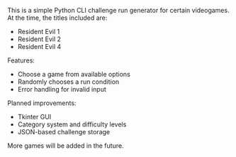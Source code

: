 This is a simple Python CLI challenge run generator for certain videogames. At the time, the titles included are:
- Resident Evil 1
- Resident Evil 2
- Resident Evil 4

Features:
- Choose a game from available options
- Randomly chooses a run condition
- Error handling for invalid input

Planned improvements:
- Tkinter GUI
- Category system and difficulty levels
- JSON-based challenge storage

More games will be added in the future.